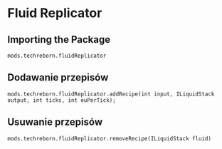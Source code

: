 # Fluid Replicator

## Importing the Package
`mods.techreborn.fluidReplicator`

## Dodawanie przepisów
```zenscript
mods.techreborn.fluidReplicator.addRecipe(int input, ILiquidStack output, int ticks, int euPerTick);
```

## Usuwanie przepisów
```zenscript
mods.techreborn.fluidReplicator.removeRecipe(ILiquidStack fluid)
```